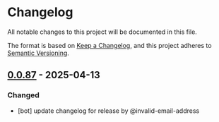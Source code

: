 # Changelog

All notable changes to this project will be documented in this file.

The format is based on [Keep a Changelog](https://keepachangelog.com/en/1.0.0/),
and this project adheres to [Semantic Versioning](https://semver.org/spec/v2.0.0.html).

## [0.0.87] - 2025-04-13

### Changed
- [bot] update changelog for release by @invalid-email-address

[0.0.87]: https://github.com/londonbrown/blog-lambdas/compare/shared-v0.0.87..v0.0.87

<!-- generated by git-cliff -->
